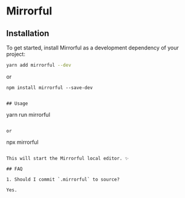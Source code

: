 # Mirrorful

## Installation

To get started, install Mirrorful as a development dependency of your project:

```bash
yarn add mirrorful --dev
```

or

```
npm install mirrorful --save-dev
```

```

## Usage

```

yarn run mirrorful

```

or

```

npx mirrorful

```

This will start the Mirrorful local editor. ✨

## FAQ

1. Should I commit `.mirrorful` to source?

Yes.
```
